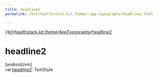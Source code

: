 ```yaml
---
title: headline2
permalink: /kit/healthstack.kit.theme/-app-typography/headline2.html

---
```

//[kit](../../../index.html)/[healthstack.kit.theme](../index.html)/[AppTypography](index.html)/[headline2](headline2.html)



# headline2



[androidJvm]\
val [headline2](headline2.html): TextStyle




